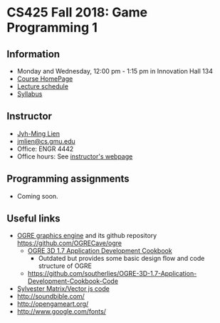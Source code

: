 # CS425 Fall 2018: Game Programming 1


## Information
- Monday and Wednesday, 12:00 pm - 1:15 pm in Innovation Hall 134
- [Course HomePage](https://github.com/jmlien/CS425-2018)
- [Lecture schedule](lectures)
- [Syllabus](https://cs.gmu.edu/media/syllabi/Fall2018/CS_425LienJ001.html)

## Instructor

- [Jyh-Ming Lien](http://cs.gmu.edu/~jmlien)
- jmlien@cs.gmu.edu
- Office: ENGR 4442
- Office hours: See [instructor's webpage](http://cs.gmu.edu/~jmlien)

## Programming assignments
- Coming soon.

## Useful links
- [OGRE graphics engine](https://www.ogre3d.org/) and its github repository https://github.com/OGRECave/ogre
  - [OGRE 3D 1.7 Application Development Cookbook](http://proquest.safaribooksonline.com/book/animation-and-3d/9781849514569)
    - Outdated but provides some basic design flow and code structure of OGRE
  - https://github.com/southerlies/OGRE-3D-1.7-Application-Development-Cookbook-Code
- [Sylvester Matrix/Vector js code](http://sylvester.jcoglan.com/)
- http://soundbible.com/
- http://opengameart.org/
- http://www.google.com/fonts/
